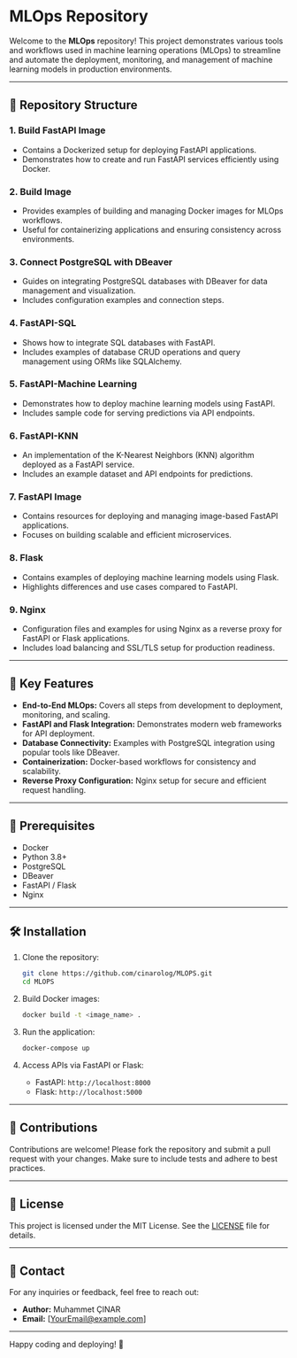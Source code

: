 # MLOps Repository

Welcome to the **MLOps** repository! This project demonstrates various tools and workflows used in machine learning operations (MLOps) to streamline and automate the deployment, monitoring, and management of machine learning models in production environments.

---

## 📂 Repository Structure

### **1. Build FastAPI Image**
- Contains a Dockerized setup for deploying FastAPI applications.
- Demonstrates how to create and run FastAPI services efficiently using Docker.

### **2. Build Image**
- Provides examples of building and managing Docker images for MLOps workflows.
- Useful for containerizing applications and ensuring consistency across environments.

### **3. Connect PostgreSQL with DBeaver**
- Guides on integrating PostgreSQL databases with DBeaver for data management and visualization.
- Includes configuration examples and connection steps.

### **4. FastAPI-SQL**
- Shows how to integrate SQL databases with FastAPI.
- Includes examples of database CRUD operations and query management using ORMs like SQLAlchemy.

### **5. FastAPI-Machine Learning**
- Demonstrates how to deploy machine learning models using FastAPI.
- Includes sample code for serving predictions via API endpoints.

### **6. FastAPI-KNN**
- An implementation of the K-Nearest Neighbors (KNN) algorithm deployed as a FastAPI service.
- Includes an example dataset and API endpoints for predictions.

### **7. FastAPI Image**
- Contains resources for deploying and managing image-based FastAPI applications.
- Focuses on building scalable and efficient microservices.

### **8. Flask**
- Contains examples of deploying machine learning models using Flask.
- Highlights differences and use cases compared to FastAPI.

### **9. Nginx**
- Configuration files and examples for using Nginx as a reverse proxy for FastAPI or Flask applications.
- Includes load balancing and SSL/TLS setup for production readiness.

---

## 🚀 Key Features

- **End-to-End MLOps:** Covers all steps from development to deployment, monitoring, and scaling.
- **FastAPI and Flask Integration:** Demonstrates modern web frameworks for API deployment.
- **Database Connectivity:** Examples with PostgreSQL integration using popular tools like DBeaver.
- **Containerization:** Docker-based workflows for consistency and scalability.
- **Reverse Proxy Configuration:** Nginx setup for secure and efficient request handling.

---

## 📖 Prerequisites

- Docker
- Python 3.8+
- PostgreSQL
- DBeaver
- FastAPI / Flask
- Nginx

---

## 🛠️ Installation

1. Clone the repository:
   ```bash
   git clone https://github.com/cinarolog/MLOPS.git
   cd MLOPS
   ```

2. Build Docker images:
   ```bash
   docker build -t <image_name> .
   ```

3. Run the application:
   ```bash
   docker-compose up
   ```

4. Access APIs via FastAPI or Flask:
   - FastAPI: `http://localhost:8000`
   - Flask: `http://localhost:5000`

---

## 🤝 Contributions

Contributions are welcome! Please fork the repository and submit a pull request with your changes. Make sure to include tests and adhere to best practices.

---

## 📜 License

This project is licensed under the MIT License. See the [LICENSE](LICENSE) file for details.

---

## 📧 Contact

For any inquiries or feedback, feel free to reach out:
- **Author:** Muhammet ÇINAR
- **Email:** [YourEmail@example.com]

---

Happy coding and deploying! 🚀
